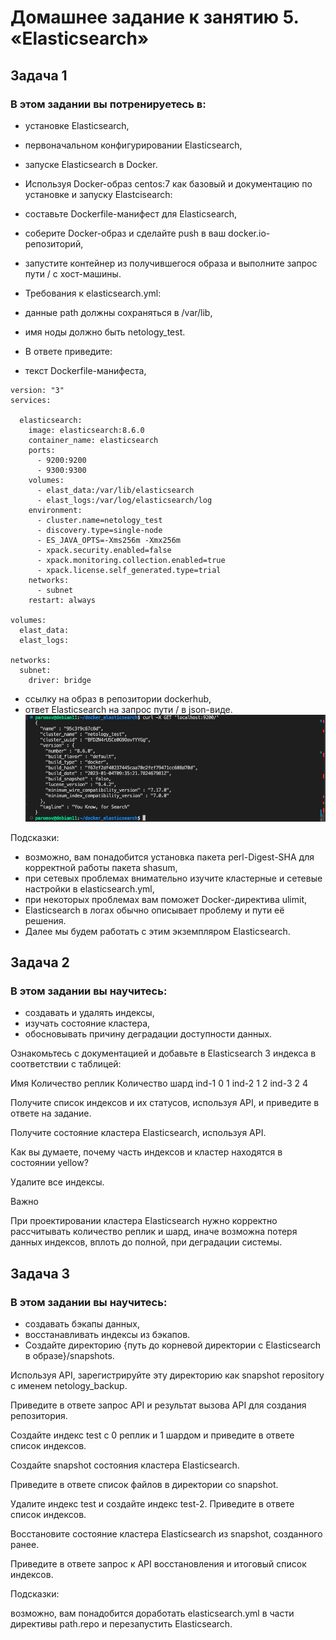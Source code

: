 # Домашнее задание к занятию 5. «Elasticsearch»

## Задача 1

### В этом задании вы потренируетесь в:

* установке Elasticsearch,
* первоначальном конфигурировании Elasticsearch,
* запуске Elasticsearch в Docker.
* Используя Docker-образ centos:7 как базовый и документацию по установке и запуску Elastcisearch:

* составьте Dockerfile-манифест для Elasticsearch,
* соберите Docker-образ и сделайте push в ваш docker.io-репозиторий,
* запустите контейнер из получившегося образа и выполните запрос пути / c хост-машины.
* Требования к elasticsearch.yml:

* данные path должны сохраняться в /var/lib,
* имя ноды должно быть netology_test.
* В ответе приведите:

*  текст Dockerfile-манифеста,
```
version: "3"
services:

  elasticsearch:
    image: elasticsearch:8.6.0
    container_name: elasticsearch
    ports:
      - 9200:9200
      - 9300:9300
    volumes:
      - elast_data:/var/lib/elasticsearch
      - elast_logs:/var/log/elasticsearch/log
    environment:
      - cluster.name=netology_test
      - discovery.type=single-node
      - ES_JAVA_OPTS=-Xms256m -Xmx256m
      - xpack.security.enabled=false
      - xpack.monitoring.collection.enabled=true
      - xpack.license.self_generated.type=trial
    networks:
      - subnet
    restart: always

volumes:
  elast_data:
  elast_logs:

networks:
  subnet:
    driver: bridge
```
*  ссылку на образ в репозитории dockerhub,
*  ответ Elasticsearch на запрос пути / в json-виде.
![](https://github.com/Romera14/11-01_BD/blob/main/Снимок%20экрана%202023-07-12%20в%2005.23.22.png)

Подсказки:

* возможно, вам понадобится установка пакета perl-Digest-SHA для корректной работы пакета shasum,
* при сетевых проблемах внимательно изучите кластерные и сетевые настройки в elasticsearch.yml,
* при некоторых проблемах вам поможет Docker-директива ulimit,
* Elasticsearch в логах обычно описывает проблему и пути её решения.
* Далее мы будем работать с этим экземпляром Elasticsearch.

## Задача 2

### В этом задании вы научитесь:

* создавать и удалять индексы,
* изучать состояние кластера,
* обосновывать причину деградации доступности данных.

Ознакомьтесь с документацией и добавьте в Elasticsearch 3 индекса в соответствии с таблицей:

Имя	Количество реплик	Количество шард
ind-1	0	1
ind-2	1	2
ind-3	2	4

Получите список индексов и их статусов, используя API, и приведите в ответе на задание.

Получите состояние кластера Elasticsearch, используя API.

Как вы думаете, почему часть индексов и кластер находятся в состоянии yellow?

Удалите все индексы.

Важно

При проектировании кластера Elasticsearch нужно корректно рассчитывать количество реплик и шард, иначе возможна потеря данных индексов, вплоть до полной, при деградации системы.

## Задача 3

### В этом задании вы научитесь:

* создавать бэкапы данных,
* восстанавливать индексы из бэкапов.
* Создайте директорию {путь до корневой директории с Elasticsearch в образе}/snapshots.

Используя API, зарегистрируйте эту директорию как snapshot repository c именем netology_backup.

Приведите в ответе запрос API и результат вызова API для создания репозитория.

Создайте индекс test с 0 реплик и 1 шардом и приведите в ответе список индексов.

Создайте snapshot состояния кластера Elasticsearch.

Приведите в ответе список файлов в директории со snapshot.

Удалите индекс test и создайте индекс test-2. Приведите в ответе список индексов.

Восстановите состояние кластера Elasticsearch из snapshot, созданного ранее.

Приведите в ответе запрос к API восстановления и итоговый список индексов.

Подсказки:

возможно, вам понадобится доработать elasticsearch.yml в части директивы path.repo и перезапустить Elasticsearch.
